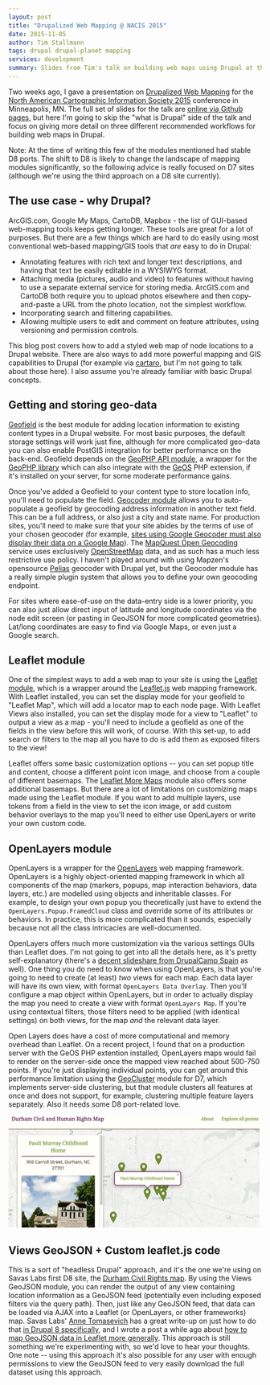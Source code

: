 ```yaml
---
layout: post
title: "Drupalized Web Mapping @ NACIS 2015"
date: 2015-11-05
author: Tim Stallmann
tags: drupal drupal-planet mapping
services: development
summary: Slides from Tim's talk on building web maps using Drupal at the 2015 NACIS conference.
---
```


Two weeks ago, I gave a presentation on [Drupalized Web Mapping](http://timstallmann.github.io/nacis-drupal-mapping-talk/#/) for the [North American Cartographic Information Society 2015](http://www.nacis.org) conference in Minneapolis, MN. The full set of slides for the talk are [online via Github pages](http://timstallmann.github.io/nacis-drupal-mapping-talk/#/), but here I'm going to skip the "what is Drupal" side of the talk and focus on giving more detail on three different recommended workflows for building web maps in Drupal.

Note: At the time of writing this few of the modules mentioned had stable D8 ports. The shift to D8 is likely to change the landscape of mapping modules significantly, so the following advice is really focused on D7 sites (although we're using the third approach on a D8 site currently).

## The use case - why Drupal?

ArcGIS.com, Google My Maps, CartoDB, Mapbox - the list of GUI-based web-mapping tools keeps getting longer. These tools are great
for a lot of purposes. But there are a few things which are hard to do easily using most conventional web-based mapping/GIS tools that *are* easy to do in Drupal:

 * Annotating features with rich text and longer text descriptions, and having that text be easily editable in a WYSIWYG format.
 * Attaching media (pictures, audio and video) to features without having to use a separate external service for storing media. ArcGIS.com and CartoDB both require you to upload photos elsewhere and then copy-and-paste a URL from the photo location, not the simplest workflow.
 * Incorporating search and filtering capabilities.
 * Allowing multiple users to edit and comment on feature attributes, using versioning and permission controls.

This blog post covers how to add a styled web map of node locations to a Drupal website. There are also ways to add more powerful mapping
and GIS capabilities to Drupal (for example via [cartaro](http://www.cartaro.org), but I'm not going to talk about those here). I also assume you're already
familiar with basic Drupal concepts.

## Getting and storing geo-data

[Geofield](https://www.drupal.org/project/geofield) is the best module for adding location information to existing content types in a Drupal website. For most basic purposes, the default
storage settings will work just fine, although for more complicated geo-data you can also enable PostGIS integration for better performance on the back-end.
Geofield depends on the [GeoPHP API module](https://www.drupal.org/project/geophp), a wrapper for the [GeoPHP library](https://geophp.net/) which can also integrate with the [GeOS](https://geophp.net/geos.html) PHP extension, if it's installed on your server, for some moderate performance gains.

Once you've added a Geofield to your content type to store location info, you'll need to populate the field. [Geocoder module](https://www.drupal.org/project/geocoder) allows you to auto-populate a geofield by geocoding address information in another text field.
This can be a full address, or also just a city and state name. For production sites, you'll need to make sure that your site abides by the terms of use of your chosen geocoder (for example, [sites using Google Geocoder must also display
their data on a Google Map](https://developers.google.com/maps/documentation/geocoding/usage-limits)). The [MapQuest Open Geocoding](http://open.mapquestapi.com/geocoding/) service uses exclusively [OpenStreetMap](http://www.openstreetmap.org) data, and as such has a much less restrictive use policy. I haven't played around with using Mapzen's opensource [Pelias](https://github.com/pelias/pelias) geocoder
with Drupal yet, but the Geocoder module has a really simple plugin system that allows you to define your own geocoding endpoint.

For sites where ease-of-use on the data-entry side is a lower priority, you can also just allow direct input of latitude and longitude coordinates via the node edit screen (or pasting in GeoJSON for more complicated geometries). Lat/long coordinates
are easy to find via Google Maps, or even just a Google search.

## Leaflet module

One of the simplest ways to add a web map to your site is using the [Leaflet module](https://www.drupal.org/project/leaflet), which is a wrapper around the [Leaflet.js](http://leafletjs.com) web mapping framework. With Leaflet installed, you can set the display mode
for your geofield to "Leaflet Map", which will add a locator map to each node page. With Leaflet Views also installed, you can set the display mode for a view to "Leaflet" to output a view as a map - you'll need to include
a geofield as one of the fields in the view before this will work, of course. With this set-up, to add search or filters to the map all you have to do is add them as exposed filters to the view!

Leaflet offers some basic customization options -- you can set popup title and content, choose a different point icon image, and choose from a couple of different basemaps. The [Leaflet More Maps](https://www.drupal.org/project/leaflet_more_maps) module also offers some additional basemaps. But there
are a lot of limitations on customizing maps made using the Leaflet module. If you want to add multiple layers, use tokens from a field in the view to set the icon image, or add custom behavior overlays to the map you'll need to either use OpenLayers or write your own
 custom code.

## OpenLayers module

OpenLayers is a wrapper for the [OpenLayers](http://www.openlayers.org) web mapping framework. OpenLayers is a highly object-oriented mapping framework in which all components of the map (markers, popups, map interaction behaviors, data layers, etc.) are modelled using objects and inheritable classes. For example, to design
your own popup you theoretically just have to extend the `OpenLayers.Popup.FramedCloud` class and override some of its attributes or behaviors. In practice, this is more complicated than it sounds, especially because not all the class intricacies are well-documented.

OpenLayers offers much more customization via the various settings GUIs than Leaflet does. I'm not going to get into all the details here, as it's pretty self-explanatory (there's a [decent slideshare from DrupalCamp Spain](http://www.slideshare.net/pvhee/mapping-in-drupal-7-using-openlayers) as well). One thing you do need to know when using OpenLayers, is that you're going to need to create (at least) *two* views for each map. Each data layer will have its own view, with format `OpenLayers Data Overlay`. Then you'll configure a map object within OpenLayers, but in order to actually display the map you need to create a view with format `OpenLayers Map`. If you're using contextual filters, those filters need to be applied (with identical settings) on both views, for the map *and* the relevant data layer.

Open Layers does have a cost of more computational and memory overhead than Leaflet. On a recent project, I found that on a production server with the GeOS PHP extention installed,
 OpenLayers maps would fail to render on the server-side once the mapped view reached about 500-750 points. If you're just displaying individual points, you can get around this performance limitation using the [GeoCluster](https://www.drupal.org/project/geocluster) module for D7, which implements
 server-side clustering, but that module clusters all features at once and does not support, for example, clustering multiple feature layers separately. Also it needs some D8 port-related love.

<img src="/assets/img/blog/pauli_murray_map_site_screenshot.jpg" width="500px" height="223px" alt="Screenshot of Durham Civil and Human Rights map, showing a detail of Pauli Murray's childhood home." class="blog-image-large">

## Views GeoJSON + Custom leaflet.js code

This is a sort of "headless Drupal" approach, and it's the one we're using on Savas Labs first D8 site, the [Durham Civil Rights map](https://github.com/savaslabs/durham-civil-rights-map). By using the Views GeoJSON module, you can
render the output of any view containing location information as a GeoJSON feed (potentially even including exposed filters via the query path). Then, just like any GeoJSON feed, that data can be loaded via AJAX into a Leaflet (or OpenLayers, or other frameworks) map. Savas Labs' [Anne Tomasevich](/company/anne-tomasevich/) has a great write-up on just how to do that [in Drupal 8 specifically](/2015/07/06/map-in-drupal-8.html), and I wrote a post a while ago about [how to map GeoJSON data in Leaflet more generally](/2015/05/18/mapping-geojson.html). This approach is still something we're
experimenting with, so we'd love to hear your thoughts. One note -- using this approach it's also possible for any user with enough permissions to view the GeoJSON feed to very easily download the full dataset using this approach.
